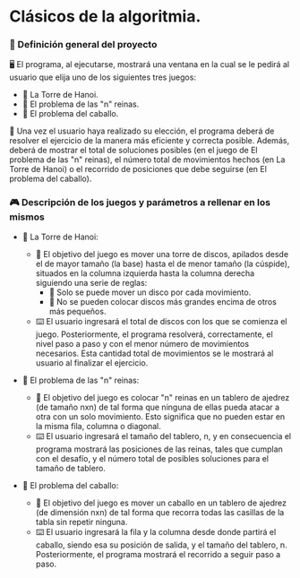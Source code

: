 # Clásicos de la algoritmia.

### 📝 Definición general del proyecto
🖥️ El programa, al ejecutarse, mostrará una ventana en la cual se le pedirá al usuario que elija uno de los siguientes tres juegos:
  - 🏯 La Torre de Hanoi.
  - 👑 El problema de las "n" reinas.
  - 🐴 El problema del caballo.

🎯 Una vez el usuario haya realizado su elección, el programa deberá de resolver el ejercicio de la manera más eficiente y correcta posible. Además, deberá de mostrar el total de soluciones posibles (en el juego de El problema de las "n" reinas), el número total de movimientos hechos (en La Torre de Hanoi) o el recorrido de posiciones que debe seguirse (en El problema del caballo).

### 🎮 Descripción de los juegos y parámetros a rellenar en los mismos
- 🏯 La Torre de Hanoi:
   - 🎯 El objetivo del juego es mover una torre de discos, apilados desde el de mayor tamaño (la base) hasta el de menor tamaño (la cúspide), situados en la columna izquierda hasta la columna derecha siguiendo una serie de reglas:
     - 🔄 Solo se puede mover un disco por cada movimiento.
     - 🚫 No se pueden colocar discos más grandes encima de otros más pequeños.
   - ⌨️ El usuario ingresará el total de discos con los que se comienza el juego. Posteriormente, el programa resolverá, correctamente, el nivel paso a paso y con el menor número de movimientos necesarios. Esta cantidad total de movimientos se le mostrará al usuario al finalizar el ejercicio.

- 👑 El problema de las "n" reinas:
   - 🎯 El objetivo del juego es colocar "n" reinas en un tablero de ajedrez (de tamaño nxn) de tal forma que ninguna de ellas pueda atacar a otra con un solo movimiento. Esto significa que no pueden estar en la misma fila, columna o diagonal.
   - ⌨️ El usuario ingresará el tamaño del tablero, n, y en consecuencia el programa mostrará las posiciones de las reinas, tales que cumplan con el desafío, y el número total de posibles soluciones para el tamaño de tablero.

- 🐴 El problema del caballo:
   - 🎯 El objetivo del juego es mover un caballo en un tablero de ajedrez (de dimensión nxn) de tal forma que recorra todas las casillas de la tabla sin repetir ninguna.
   - ⌨️ El usuario ingresará la fila y la columna desde donde partirá el caballo, siendo esa su posición de salida, y el tamaño del tablero, n. Posteriormente, el programa mostrará el recorrido a seguir paso a paso.
